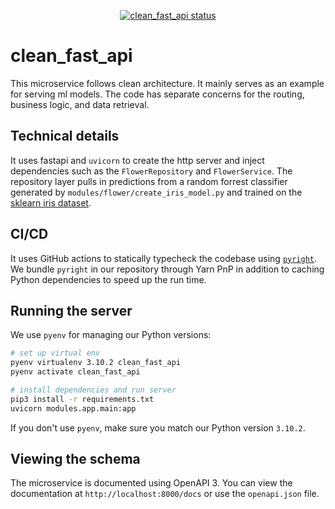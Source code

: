 <p align="center">
      <a href="https://github.com/blueberryapple/clean_fast_api/actions/workflows/ci.yml"><img alt="clean_fast_api status" src="https://github.com/blueberryapple/clean_fast_api/actions/workflows/ci.yml/badge.svg?branch=main"></a>
</p>

# clean_fast_api

This microservice follows clean architecture. It mainly serves as an example for serving ml models. The code has separate concerns for the routing, business logic, and data retrieval.

## Technical details

It uses fastapi and `uvicorn` to create the http server and inject dependencies such as the `FlowerRepository` and `FlowerService`. The repository layer pulls in predictions from a random forrest classifier generated by `modules/flower/create_iris_model.py` and trained on the [sklearn iris dataset](https://scikit-learn.org/stable/datasets/toy_dataset.html#iris-dataset).

## CI/CD

It uses GitHub actions to statically typecheck the codebase using [`pyright`](https://github.com/Microsoft/pyright). We bundle `pyright` in our repository through Yarn PnP in addition to caching Python dependencies to speed up the run time.

## Running the server

We use `pyenv` for managing our Python versions:

```sh
# set up virtual env
pyenv virtualenv 3.10.2 clean_fast_api
pyenv activate clean_fast_api

# install dependencies and run server
pip3 install -r requirements.txt
uvicorn modules.app.main:app
```

If you don't use `pyenv`, make sure you match our Python version `3.10.2`.

## Viewing the schema

The microservice is documented using OpenAPI 3. You can view the documentation at `http://localhost:8000/docs` or use the `openapi.json` file.
